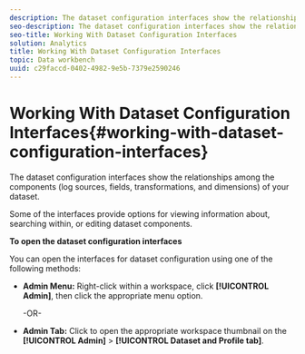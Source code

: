 ```yaml
---
description: The dataset configuration interfaces show the relationships among the components (log sources, fields, transformations, and dimensions) of your dataset.
seo-description: The dataset configuration interfaces show the relationships among the components (log sources, fields, transformations, and dimensions) of your dataset.
seo-title: Working With Dataset Configuration Interfaces
solution: Analytics
title: Working With Dataset Configuration Interfaces
topic: Data workbench
uuid: c29faccd-0402-4982-9e5b-7379e2590246
---
```


# Working With Dataset Configuration Interfaces{#working-with-dataset-configuration-interfaces}

The dataset configuration interfaces show the relationships among the components (log sources, fields, transformations, and dimensions) of your dataset.

 Some of the interfaces provide options for viewing information about, searching within, or editing dataset components.

**To open the dataset configuration interfaces**

You can open the interfaces for dataset configuration using one of the following methods:

* **Admin Menu:** Right-click within a workspace, click **[!UICONTROL Admin]**, then click the appropriate menu option.

  -OR- 

* **Admin Tab:** Click to open the appropriate workspace thumbnail on the **[!UICONTROL Admin]** > **[!UICONTROL Dataset and Profile tab]**.

